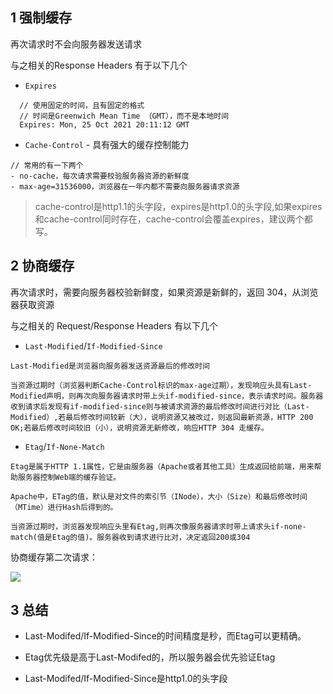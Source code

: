 ## 1 强制缓存

再次请求时不会向服务器发送请求

与之相关的Response Headers 有于以下几个

- `Expires`

````
  // 使用固定的时间，且有固定的格式
  // 时间是Greenwich Mean Time （GMT），而不是本地时间
  Expires: Mon, 25 Oct 2021 20:11:12 GMT
````

- `Cache-Control` - 具有强大的缓存控制能力

````
// 常用的有一下两个
- no-cache，每次请求需要校验服务器资源的新鲜度
- max-age=31536000，浏览器在一年内都不需要向服务器请求资源
````

> cache-control是http1.1的头字段，expires是http1.0的头字段,如果expires和cache-control同时存在，cache-control会覆盖expires，建议两个都写。

## 2 协商缓存

再次请求时，需要向服务器校验新鲜度，如果资源是新鲜的，返回 304，从浏览器获取资源

与之相关的 Request/Response Headers 有以下几个

- `Last-Modified`/`If-Modified-Since`

````
Last-Modified是浏览器向服务器发送资源最后的修改时间

当资源过期时（浏览器判断Cache-Control标识的max-age过期），发现响应头具有Last-Modified声明，则再次向服务器请求时带上头if-modified-since，表示请求时间。服务器收到请求后发现有if-modified-since则与被请求资源的最后修改时间进行对比（Last-Modified）,若最后修改时间较新（大），说明资源又被改过，则返回最新资源，HTTP 200 OK;若最后修改时间较旧（小），说明资源无新修改，响应HTTP 304 走缓存。
````

- `Etag`/`If-None-Match`

````
Etag是属于HTTP 1.1属性，它是由服务器（Apache或者其他工具）生成返回给前端，用来帮助服务器控制Web端的缓存验证。

Apache中，ETag的值，默认是对文件的索引节（INode），大小（Size）和最后修改时间（MTime）进行Hash后得到的。

当资源过期时，浏览器发现响应头里有Etag,则再次像服务器请求时带上请求头if-none-match(值是Etag的值)。服务器收到请求进行比对，决定返回200或304
````

协商缓存第二次请求：

![](D:\项目\面试整理\计网\imgs\协商缓存.png)

## 3 总结

- Last-Modifed/If-Modified-Since的时间精度是秒，而Etag可以更精确。

- Etag优先级是高于Last-Modifed的，所以服务器会优先验证Etag

- Last-Modifed/If-Modified-Since是http1.0的头字段
